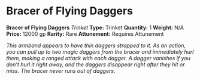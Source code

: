 # Bracer of Flying Daggers

**Bracer of Flying Daggers**
_Trinket_
**Type:** Trinket
**Quantity:** 1
**Weight:** N/A
**Price:** 12000 gp
**Rarity:** Rare
**Attunement:** Requires Attunement

*This armband appears to have thin daggers strapped to it. As an action, you can pull up to two magic daggers from the bracer and immediately hurl them, making a ranged attack with each dagger. A dagger vanishes if you don’t hurl it right away, and the daggers disappear right after they hit or miss. The bracer never runs out of daggers.*